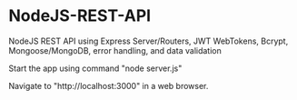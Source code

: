 # NodeJS-REST-API
NodeJS REST API using Express Server/Routers, JWT WebTokens, Bcrypt, Mongoose/MongoDB, error handling, and data validation

Start the app using command "node server.js"

Navigate to "http://localhost:3000" in a web browser.

